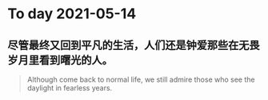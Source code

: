 
# To day 2021-05-14


## 尽管最终又回到平凡的生活，人们还是钟爱那些在无畏岁月里看到曙光的人。
> Although come back to normal life, we still admire those who see the daylight in fearless years.

    